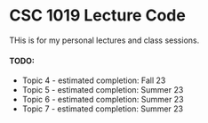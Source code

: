 # CSC 1019 Lecture Code

THis is for my personal lectures and class sessions.

#### TODO:

- Topic 4 - estimated completion: Fall 23
- Topic 5 - estimated completion: Summer 23
- Topic 6 - estimated completion: Summer 23
- Topic 7 - estimated completion: Summer 23
